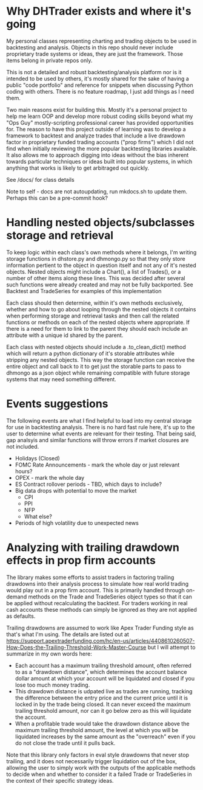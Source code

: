 # Why DHTrader exists and where it's going

My personal classes representing charting and trading objects to be used in backtesting and analysis.  Objects in this repo should never include proprietary trade systems or ideas, they are just the framework.  Those items belong in private repos only.

This is not a detailed and robust backtesting/analysis platform nor is it intended to be used by others, it's mostly shared for the sake of having a public "code portfolio" and reference for snippets when discussing Python coding with others.  There is no feature roadmap, I just add things as I need them.

Two main reasons exist for building this.  Mostly it's a personal project to help me learn OOP and develop more robust coding skills beyond what my "Ops Guy" mostly-scripting professional career has provided opportunities for.  The reason to have this project outside of learning was to develop a framework to backtest and analyze trades that include a live drawdown factor in proprietary funded trading accounts ("prop firms") which I did not find when initially reviewing the more popular backtesting libraries available.  It also allows me to approach digging into ideas without the bias inherent towards particular techniques or ideas built into popular systems, in which anything that works is likely to get arbitraged out quickly.

See /docs/ for class details

Note to self - docs are not autoupdating, run mkdocs.sh to update them.  Perhaps this can be a pre-commit hook?

# Handling nested objects/subclasses storage and retrieval

To keep logic within each class's own methods where it belongs, I'm writing storage functions in dhstore.py and dhmongo.py so that they only store information pertient to the object in question itself and not any of it's nested objects.  Nested objects might include a Chart(), a list of Trades(), or a number of other items along these lines.  This was decided after several such functions were already created and may not be fully backported.  See Backtest and TradeSeries for examples of this implementation

Each class should then determine, within it's own methods exclusively, whether and how to go about looping through the nested objects it contains when performing storage and retrieval tasks and then call the related functions or methods on each of the nested objects where appropriate.  If there is a need for them to link to the parent they should each include an attribute with a unique id shared by the parent.

Each class with nested objects should include a .to_clean_dict() method which will return a python dictionary of it's storable attributes while stripping any nested objects.  This way the storage function can receive the entire object and call back to it to get just the storable parts to pass to dhmongo as a json object while remaining compatible with future storage systems that may need something different.

# Events suggestions
The following events are what I find helpful to load into my central storage for use in backtesting analysis.  There is no hard fast rule here, it's up to the user to determine what events are relevant for their testing.  That being said, gap analsyis and similar functions will throw errors if market closures are not included.

* Holidays (Closed)
* FOMC Rate Announcements - mark the whole day or just relevant hours?
* OPEX - mark the whole day
* ES Contract rollover periods - TBD, which days to include?
* Big data drops with potential to move the market
  * CPI
  * PPI
  * NFP
  * What else?
* Periods of high volatility due to unexpected news

# Analyzing with trailing drawdown effects in prop firm accounts
The library makes some efforts to assist traders in factoring trailing drawdowns into their analysis process to simulate how real world trading would play out in a prop firm account.  This is primarily handled through on-demand methods on the Trade and TradeSeries object types so that it can be applied without recalculating the backtest.  For traders working in real cash accounts these methods can simply be ignored as they are not applied as defaults.

Trailing drawdowns are assumed to work like Apex Trader Funding style as that's what I'm using.  The details are listed out at https://support.apextraderfunding.com/hc/en-us/articles/4408610260507-How-Does-the-Trailing-Threshold-Work-Master-Course but I will attempt to summarize in my own words here:

* Each account has a maximum trailing threshold amount, often referred to as a "drawdown distance", which determines the account balance dollar amount at which your account will be liquidated and closed if you lose too much money trading.
* This drawdown distance is udpated live as trades are running, tracking the difference between the entry price and the current price until it is locked in by the trade being closed.  It can never exceed the maximum trailing threshold amount, nor can it go below zero as this will liquidate the account.
* When a profitable trade would take the drawdown distance above the maximum trailing threshold amount, the level at which you will be liquidated increases by the same amount as the "overreach" even if you do not close the trade until it pulls back.

Note that this library only factors in eval style drawdowns that never stop trailing, and it does not necessarily trigger liquidation out of the box, allowing the user to simply work with the outputs of the applicable methods to decide when and whether to consider it a failed Trade or TradeSeries in the context of their specific strategy ideas.
